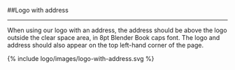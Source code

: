 <section id="logo-page-logo-with-address">
</section>

##Logo with address
<hr>
When using our logo with an address, the address should be above the logo outside the clear space area, in 8pt Blender Book caps font. The logo and address should also appear on the top left-hand corner of the page.

{% include logo/images/logo-with-address.svg %}
